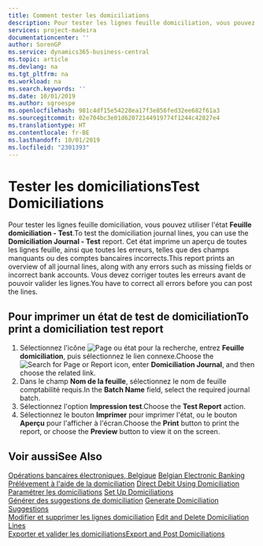```yaml
---
title: Comment tester les domiciliations
description: Pour tester les lignes feuille domiciliation, vous pouvez utiliser l'état Feuille domiciliation - Test. Cet état imprime un aperçu de toutes les lignes feuille, ainsi que toutes les erreurs, telles que des champs manquants ou des comptes bancaires incorrects.
services: project-madeira
documentationcenter: ''
author: SorenGP
ms.service: dynamics365-business-central
ms.topic: article
ms.devlang: na
ms.tgt_pltfrm: na
ms.workload: na
ms.search.keywords: ''
ms.date: 10/01/2019
ms.author: sgroespe
ms.openlocfilehash: 981c4df15e54228ea17f3e856fed32ee682f61a3
ms.sourcegitcommit: 02e704bc3e01d62072144919774f1244c42827e4
ms.translationtype: HT
ms.contentlocale: fr-BE
ms.lasthandoff: 10/01/2019
ms.locfileid: "2301393"
---
```

# <a name="test-domiciliations"></a><span data-ttu-id="061da-104">Tester les domiciliations</span><span class="sxs-lookup"><span data-stu-id="061da-104">Test Domiciliations</span></span>
<span data-ttu-id="061da-105">Pour tester les lignes feuille domiciliation, vous pouvez utiliser l'état **Feuille domiciliation - Test**.</span><span class="sxs-lookup"><span data-stu-id="061da-105">To test the domiciliation journal lines, you can use the **Domiciliation Journal - Test** report.</span></span> <span data-ttu-id="061da-106">Cet état imprime un aperçu de toutes les lignes feuille, ainsi que toutes les erreurs, telles que des champs manquants ou des comptes bancaires incorrects.</span><span class="sxs-lookup"><span data-stu-id="061da-106">This report prints an overview of all journal lines, along with any errors such as missing fields or incorrect bank accounts.</span></span> <span data-ttu-id="061da-107">Vous devez corriger toutes les erreurs avant de pouvoir valider les lignes.</span><span class="sxs-lookup"><span data-stu-id="061da-107">You have to correct all errors before you can post the lines.</span></span>  

## <a name="to-print-a-domiciliation-test-report"></a><span data-ttu-id="061da-108">Pour imprimer un état de test de domiciliation</span><span class="sxs-lookup"><span data-stu-id="061da-108">To print a domiciliation test report</span></span>  

1.  <span data-ttu-id="061da-109">Sélectionnez l'icône ![Page ou état pour la recherche](../../media/ui-search/search_small.png "icône Page ou état pour la recherche"), entrez **Feuille domiciliation**, puis sélectionnez le lien connexe.</span><span class="sxs-lookup"><span data-stu-id="061da-109">Choose the ![Search for Page or Report](../../media/ui-search/search_small.png "Search for Page or Report icon") icon, enter **Domiciliation Journal**, and then choose the related link.</span></span>  
2.  <span data-ttu-id="061da-110">Dans le champ **Nom de la feuille**, sélectionnez le nom de feuille comptabilité requis.</span><span class="sxs-lookup"><span data-stu-id="061da-110">In the **Batch Name** field, select the required journal batch.</span></span>  
3.  <span data-ttu-id="061da-111">Sélectionnez l'option **Impression test**.</span><span class="sxs-lookup"><span data-stu-id="061da-111">Choose the **Test Report** action.</span></span>  
4.  <span data-ttu-id="061da-112">Sélectionnez le bouton **Imprimer** pour imprimer l'état, ou le bouton **Aperçu** pour l'afficher à l'écran.</span><span class="sxs-lookup"><span data-stu-id="061da-112">Choose the **Print** button to print the report, or choose the **Preview** button to view it on the screen.</span></span>  

## <a name="see-also"></a><span data-ttu-id="061da-113">Voir aussi</span><span class="sxs-lookup"><span data-stu-id="061da-113">See Also</span></span>  
 <span data-ttu-id="061da-114">[Opérations bancaires électroniques, Belgique](belgian-electronic-banking.md) </span><span class="sxs-lookup"><span data-stu-id="061da-114">[Belgian Electronic Banking](belgian-electronic-banking.md) </span></span>  
 <span data-ttu-id="061da-115">[Prélévement à l'aide de la domiciliation](direct-debit-using-domiciliation.md) </span><span class="sxs-lookup"><span data-stu-id="061da-115">[Direct Debit Using Domiciliation](direct-debit-using-domiciliation.md) </span></span>  
 <span data-ttu-id="061da-116">[Paramétrer les domiciliations](how-to-set-up-domiciliations.md) </span><span class="sxs-lookup"><span data-stu-id="061da-116">[Set Up Domiciliations](how-to-set-up-domiciliations.md) </span></span>  
 <span data-ttu-id="061da-117">[Générer des suggestions de domiciliation](how-to-generate-domiciliation-suggestions.md) </span><span class="sxs-lookup"><span data-stu-id="061da-117">[Generate Domiciliation Suggestions](how-to-generate-domiciliation-suggestions.md) </span></span>  
 <span data-ttu-id="061da-118">[Modifier et supprimer les lignes domiciliation](how-to-edit-and-delete-domiciliation-lines.md) </span><span class="sxs-lookup"><span data-stu-id="061da-118">[Edit and Delete Domiciliation Lines](how-to-edit-and-delete-domiciliation-lines.md) </span></span>  
 [<span data-ttu-id="061da-119">Exporter et valider les domiciliations</span><span class="sxs-lookup"><span data-stu-id="061da-119">Export and Post Domiciliations</span></span>](how-to-export-and-post-domiciliations.md)
